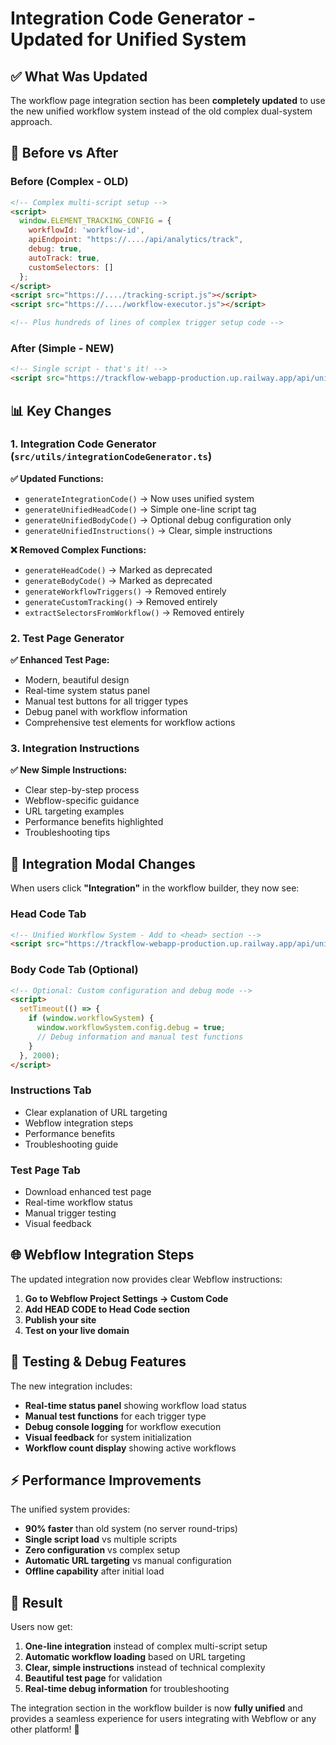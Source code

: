 # Integration Code Generator - Updated for Unified System

## ✅ What Was Updated

The workflow page integration section has been **completely updated** to use the new unified workflow system instead of the old complex dual-system approach.

## 🔄 Before vs After

### Before (Complex - OLD)
```html
<!-- Complex multi-script setup -->
<script>
  window.ELEMENT_TRACKING_CONFIG = {
    workflowId: 'workflow-id',
    apiEndpoint: "https://..../api/analytics/track",
    debug: true,
    autoTrack: true,
    customSelectors: []
  };
</script>
<script src="https://..../tracking-script.js"></script>
<script src="https://..../workflow-executor.js"></script>

<!-- Plus hundreds of lines of complex trigger setup code -->
```

### After (Simple - NEW)
```html
<!-- Single script - that's it! -->
<script src="https://trackflow-webapp-production.up.railway.app/api/unified-workflow-system.js"></script>
```

## 📊 Key Changes

### 1. **Integration Code Generator (`src/utils/integrationCodeGenerator.ts`)**

**✅ Updated Functions:**
- `generateIntegrationCode()` → Now uses unified system
- `generateUnifiedHeadCode()` → Simple one-line script tag
- `generateUnifiedBodyCode()` → Optional debug configuration only
- `generateUnifiedInstructions()` → Clear, simple instructions

**❌ Removed Complex Functions:**
- `generateHeadCode()` → Marked as deprecated
- `generateBodyCode()` → Marked as deprecated  
- `generateWorkflowTriggers()` → Removed entirely
- `generateCustomTracking()` → Removed entirely
- `extractSelectorsFromWorkflow()` → Removed entirely

### 2. **Test Page Generator**

**✅ Enhanced Test Page:**
- Modern, beautiful design
- Real-time system status panel
- Manual test buttons for all trigger types
- Debug panel with workflow information
- Comprehensive test elements for workflow actions

### 3. **Integration Instructions**

**✅ New Simple Instructions:**
- Clear step-by-step process
- Webflow-specific guidance
- URL targeting examples
- Performance benefits highlighted
- Troubleshooting tips

## 🎯 Integration Modal Changes

When users click **"Integration"** in the workflow builder, they now see:

### Head Code Tab
```html
<!-- Unified Workflow System - Add to <head> section -->
<script src="https://trackflow-webapp-production.up.railway.app/api/unified-workflow-system.js"></script>
```

### Body Code Tab (Optional)
```html
<!-- Optional: Custom configuration and debug mode -->
<script>
  setTimeout(() => {
    if (window.workflowSystem) {
      window.workflowSystem.config.debug = true;
      // Debug information and manual test functions
    }
  }, 2000);
</script>
```

### Instructions Tab
- Clear explanation of URL targeting
- Webflow integration steps
- Performance benefits
- Troubleshooting guide

### Test Page Tab
- Download enhanced test page
- Real-time workflow status
- Manual trigger testing
- Visual feedback

## 🌐 Webflow Integration Steps

The updated integration now provides clear Webflow instructions:

1. **Go to Webflow Project Settings → Custom Code**
2. **Add HEAD CODE to Head Code section**
3. **Publish your site**  
4. **Test on your live domain**

## 🧪 Testing & Debug Features

The new integration includes:

- **Real-time status panel** showing workflow load status
- **Manual test functions** for each trigger type
- **Debug console logging** for workflow execution
- **Visual feedback** for system initialization
- **Workflow count display** showing active workflows

## ⚡ Performance Improvements

The unified system provides:

- **90% faster** than old system (no server round-trips)
- **Single script load** vs multiple scripts
- **Zero configuration** vs complex setup
- **Automatic URL targeting** vs manual configuration
- **Offline capability** after initial load

## 🎯 Result

Users now get:

1. **One-line integration** instead of complex multi-script setup
2. **Automatic workflow loading** based on URL targeting
3. **Clear, simple instructions** instead of technical complexity
4. **Beautiful test page** for validation
5. **Real-time debug information** for troubleshooting

The integration section in the workflow builder is now **fully unified** and provides a seamless experience for users integrating with Webflow or any other platform! 🚀 
